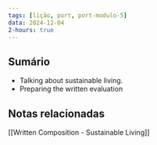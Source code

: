 ```yaml
---
tags: [lição, port, port-modulo-5]
data: 2024-12-04
2-hours: true
---
```


## Sumário
- Talking about sustainable living.
- Preparing the written evaluation
## Notas relacionadas
[[Written Composition - Sustainable Living]]
